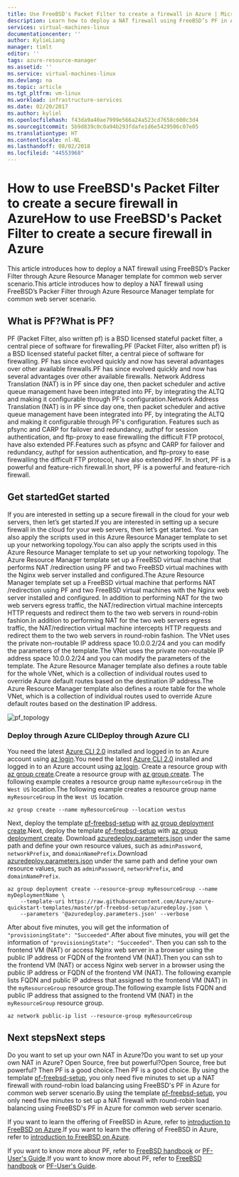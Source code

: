```yaml
---
title: Use FreeBSD's Packet Filter to create a firewall in Azure | Microsoft Docs
description: Learn how to deploy a NAT firewall using FreeBSD’s PF in Azure.
services: virtual-machines-linux
documentationcenter: ''
author: KylieLiang
manager: timlt
editor: ''
tags: azure-resource-manager
ms.assetid: ''
ms.service: virtual-machines-linux
ms.devlang: na
ms.topic: article
ms.tgt_pltfrm: vm-linux
ms.workload: infrastructure-services
ms.date: 02/20/2017
ms.author: kyliel
ms.openlocfilehash: f43da9a40ae7999e566a24a523cd7658c600c3d4
ms.sourcegitcommit: 5b9d839c0c0a94b293fdafe1d6e5429506c07e05
ms.translationtype: HT
ms.contentlocale: nl-NL
ms.lasthandoff: 08/02/2018
ms.locfileid: "44553968"
---
```

# <a name="how-to-use-freebsds-packet-filter-to-create-a-secure-firewall-in-azure"></a><span data-ttu-id="f62d4-103">How to use FreeBSD's Packet Filter to create a secure firewall in Azure</span><span class="sxs-lookup"><span data-stu-id="f62d4-103">How to use FreeBSD's Packet Filter to create a secure firewall in Azure</span></span>
<span data-ttu-id="f62d4-104">This article introduces how to deploy a NAT firewall using FreeBSD’s Packer Filter through Azure Resource Manager template for common web server scenario.</span><span class="sxs-lookup"><span data-stu-id="f62d4-104">This article introduces how to deploy a NAT firewall using FreeBSD’s Packer Filter through Azure Resource Manager template for common web server scenario.</span></span>

## <a name="what-is-pf"></a><span data-ttu-id="f62d4-105">What is PF?</span><span class="sxs-lookup"><span data-stu-id="f62d4-105">What is PF?</span></span>
<span data-ttu-id="f62d4-106">PF (Packet Filter, also written pf) is a BSD licensed stateful packet filter, a central piece of software for firewalling.</span><span class="sxs-lookup"><span data-stu-id="f62d4-106">PF (Packet Filter, also written pf) is a BSD licensed stateful packet filter, a central piece of software for firewalling.</span></span> <span data-ttu-id="f62d4-107">PF has since evolved quickly and now has several advantages over other available firewalls.</span><span class="sxs-lookup"><span data-stu-id="f62d4-107">PF has since evolved quickly and now has several advantages over other available firewalls.</span></span> <span data-ttu-id="f62d4-108">Network Address Translation (NAT) is in PF since day one, then packet scheduler and active queue management have been integrated into PF, by integrating the ALTQ and making it configurable through PF's configuration.</span><span class="sxs-lookup"><span data-stu-id="f62d4-108">Network Address Translation (NAT) is in PF since day one, then packet scheduler and active queue management have been integrated into PF, by integrating the ALTQ and making it configurable through PF's configuration.</span></span> <span data-ttu-id="f62d4-109">Features such as pfsync and CARP for failover and redundancy, authpf for session authentication, and ftp-proxy to ease firewalling the difficult FTP protocol, have also extended PF.</span><span class="sxs-lookup"><span data-stu-id="f62d4-109">Features such as pfsync and CARP for failover and redundancy, authpf for session authentication, and ftp-proxy to ease firewalling the difficult FTP protocol, have also extended PF.</span></span> <span data-ttu-id="f62d4-110">In short, PF is a powerful and feature-rich firewall.</span><span class="sxs-lookup"><span data-stu-id="f62d4-110">In short, PF is a powerful and feature-rich firewall.</span></span> 

## <a name="get-started"></a><span data-ttu-id="f62d4-111">Get started</span><span class="sxs-lookup"><span data-stu-id="f62d4-111">Get started</span></span>
<span data-ttu-id="f62d4-112">If you are interested in setting up a secure firewall in the cloud for your web servers, then let’s get started.</span><span class="sxs-lookup"><span data-stu-id="f62d4-112">If you are interested in setting up a secure firewall in the cloud for your web servers, then let’s get started.</span></span> <span data-ttu-id="f62d4-113">You can also apply the scripts used in this Azure Resource Manager template to set up your networking topology.</span><span class="sxs-lookup"><span data-stu-id="f62d4-113">You can also apply the scripts used in this Azure Resource Manager template to set up your networking topology.</span></span>
<span data-ttu-id="f62d4-114">The Azure Resource Manager template set up a FreeBSD virtual machine that performs NAT /redirection using PF and two FreeBSD virtual machines with the Nginx web server installed and configured.</span><span class="sxs-lookup"><span data-stu-id="f62d4-114">The Azure Resource Manager template set up a FreeBSD virtual machine that performs NAT /redirection using PF and two FreeBSD virtual machines with the Nginx web server installed and configured.</span></span> <span data-ttu-id="f62d4-115">In addition to performing NAT for the two web servers egress traffic, the NAT/redirection virtual machine intercepts HTTP requests and redirect them to the two web servers in round-robin fashion.</span><span class="sxs-lookup"><span data-stu-id="f62d4-115">In addition to performing NAT for the two web servers egress traffic, the NAT/redirection virtual machine intercepts HTTP requests and redirect them to the two web servers in round-robin fashion.</span></span> <span data-ttu-id="f62d4-116">The VNet uses the private non-routable IP address space 10.0.0.2/24 and you can modify the parameters of the template.</span><span class="sxs-lookup"><span data-stu-id="f62d4-116">The VNet uses the private non-routable IP address space 10.0.0.2/24 and you can modify the parameters of the template.</span></span> <span data-ttu-id="f62d4-117">The Azure Resource Manager template also defines a route table for the whole VNet, which is a collection of individual routes used to override Azure default routes based on the destination IP address.</span><span class="sxs-lookup"><span data-stu-id="f62d4-117">The Azure Resource Manager template also defines a route table for the whole VNet, which is a collection of individual routes used to override Azure default routes based on the destination IP address.</span></span> 

![pf_topology](https://docstestmedia1.blob.core.windows.net/azure-media/articles/virtual-machines/linux/media/freebsd-pf-nat/pf_topology.jpg)
    
### <a name="deploy-through-azure-cli"></a><span data-ttu-id="f62d4-119">Deploy through Azure CLI</span><span class="sxs-lookup"><span data-stu-id="f62d4-119">Deploy through Azure CLI</span></span>
<span data-ttu-id="f62d4-120">You need the latest [Azure CLI 2.0](/cli/azure/install-az-cli2) installed and logged in to an Azure account using [az login](/cli/azure/#login).</span><span class="sxs-lookup"><span data-stu-id="f62d4-120">You need the latest [Azure CLI 2.0](/cli/azure/install-az-cli2) installed and logged in to an Azure account using [az login](/cli/azure/#login).</span></span> <span data-ttu-id="f62d4-121">Create a resource group with [az group create](/cli/azure/group#create).</span><span class="sxs-lookup"><span data-stu-id="f62d4-121">Create a resource group with [az group create](/cli/azure/group#create).</span></span> <span data-ttu-id="f62d4-122">The following example creates a resource group name `myResourceGroup` in the `West US` location.</span><span class="sxs-lookup"><span data-stu-id="f62d4-122">The following example creates a resource group name `myResourceGroup` in the `West US` location.</span></span>

```azurecli
az group create --name myResourceGroup --location westus
```

<span data-ttu-id="f62d4-123">Next, deploy the template [pf-freebsd-setup](https://github.com/Azure/azure-quickstart-templates/tree/master/pf-freebsd-setup) with [az group deployment create](/cli/azure/group/deployment#create).</span><span class="sxs-lookup"><span data-stu-id="f62d4-123">Next, deploy the template [pf-freebsd-setup](https://github.com/Azure/azure-quickstart-templates/tree/master/pf-freebsd-setup) with [az group deployment create](/cli/azure/group/deployment#create).</span></span> <span data-ttu-id="f62d4-124">Download [azuredeploy.parameters.json](https://github.com/Azure/azure-quickstart-templates/blob/master/pf-freebsd-setup/azuredeploy.parameters.json) under the same path and define your own resource values, such as `adminPassword`, `networkPrefix`, and `domainNamePrefix`.</span><span class="sxs-lookup"><span data-stu-id="f62d4-124">Download [azuredeploy.parameters.json](https://github.com/Azure/azure-quickstart-templates/blob/master/pf-freebsd-setup/azuredeploy.parameters.json) under the same path and define your own resource values, such as `adminPassword`, `networkPrefix`, and `domainNamePrefix`.</span></span> 

```azurecli
az group deployment create --resource-group myResourceGroup --name myDeploymentName \
    --template-uri https://raw.githubusercontent.com/Azure/azure-quickstart-templates/master/pf-freebsd-setup/azuredeploy.json \
    --parameters '@azuredeploy.parameters.json' --verbose
```

<span data-ttu-id="f62d4-125">After about five minutes, you will get the information of `"provisioningState": "Succeeded"`.</span><span class="sxs-lookup"><span data-stu-id="f62d4-125">After about five minutes, you will get the information of `"provisioningState": "Succeeded"`.</span></span> <span data-ttu-id="f62d4-126">Then you can ssh to the frontend VM (NAT) or access Nginx web server in a browser using the public IP address or FQDN of the frontend VM (NAT).</span><span class="sxs-lookup"><span data-stu-id="f62d4-126">Then you can ssh to the frontend VM (NAT) or access Nginx web server in a browser using the public IP address or FQDN of the frontend VM (NAT).</span></span> <span data-ttu-id="f62d4-127">The following example lists FQDN and public IP address that assigned to the frontend VM (NAT) in the `myResourceGroup` resource group.</span><span class="sxs-lookup"><span data-stu-id="f62d4-127">The following example lists FQDN and public IP address that assigned to the frontend VM (NAT) in the `myResourceGroup` resource group.</span></span> 

```azurecli
az network public-ip list --resource-group myResourceGroup
```
    
## <a name="next-steps"></a><span data-ttu-id="f62d4-128">Next steps</span><span class="sxs-lookup"><span data-stu-id="f62d4-128">Next steps</span></span>
<span data-ttu-id="f62d4-129">Do you want to set up your own NAT in Azure?</span><span class="sxs-lookup"><span data-stu-id="f62d4-129">Do you want to set up your own NAT in Azure?</span></span> <span data-ttu-id="f62d4-130">Open Source, free but powerful?</span><span class="sxs-lookup"><span data-stu-id="f62d4-130">Open Source, free but powerful?</span></span> <span data-ttu-id="f62d4-131">Then PF is a good choice.</span><span class="sxs-lookup"><span data-stu-id="f62d4-131">Then PF is a good choice.</span></span> <span data-ttu-id="f62d4-132">By using the template [pf-freebsd-setup](https://github.com/Azure/azure-quickstart-templates/tree/master/pf-freebsd-setup), you only need five minutes to set up a NAT firewall with round-robin load balancing using FreeBSD's PF in Azure for common web server scenario.</span><span class="sxs-lookup"><span data-stu-id="f62d4-132">By using the template [pf-freebsd-setup](https://github.com/Azure/azure-quickstart-templates/tree/master/pf-freebsd-setup), you only need five minutes to set up a NAT firewall with round-robin load balancing using FreeBSD's PF in Azure for common web server scenario.</span></span> 

<span data-ttu-id="f62d4-133">If you want to learn the offering of FreeBSD in Azure, refer to [introduction to FreeBSD on Azure](./../virtual-machines-freebsd-intro-on-azure.md).</span><span class="sxs-lookup"><span data-stu-id="f62d4-133">If you want to learn the offering of FreeBSD in Azure, refer to [introduction to FreeBSD on Azure](./../virtual-machines-freebsd-intro-on-azure.md).</span></span>

<span data-ttu-id="f62d4-134">If you want to know more about PF, refer to [FreeBSD handbook](https://www.freebsd.org/doc/handbook/firewalls-pf.html) or [PF-User's Guide](https://www.freebsd.org/doc/handbook/firewalls-pf.html).</span><span class="sxs-lookup"><span data-stu-id="f62d4-134">If you want to know more about PF, refer to [FreeBSD handbook](https://www.freebsd.org/doc/handbook/firewalls-pf.html) or [PF-User's Guide](https://www.freebsd.org/doc/handbook/firewalls-pf.html).</span></span>

